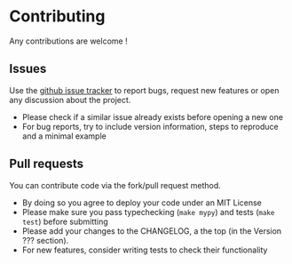 # Contributing

Any contributions are welcome !

## Issues

Use the [github issue tracker](https://github.com/dlesbre/mlpp/issues) to report bugs, request new features or open any discussion about the project.
- Please check if a similar issue already exists before opening a new one
- For bug reports, try to include version information, steps to reproduce and a minimal example

## Pull requests

You can contribute code via the fork/pull request method.
- By doing so you agree to deploy your code under an MIT License
- Please make sure you pass typechecking (`make mypy`) and tests (`make test`) before submitting
- Please add your changes to the CHANGELOG, a the top (in the Version ??? section).
- For new features, consider writing tests to check their functionality

